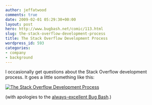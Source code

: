 ```yaml
---
author: jeffatwood
comments: true
date: 2009-02-01 05:29:30+00:00
layout: post
hero: http://www.bugbash.net/comic/113.html
slug: the-stack-overflow-development-process
title: The Stack Overflow Development Process
wordpress_id: 593
categories:
- company
- background
---
```



I occasionally get questions about the Stack Overflow development process. It goes a little something like this:



[![The Stack Overflow Development Process](http://blog.stackoverflow.com/wp-content/uploads/bug-bash-stackoverflow-development-process.png)](http://www.bugbash.net/comic/113.html)



(with apologies to the [always-excellent Bug Bash](http://www.bugbash.net/comic/113.html).)
